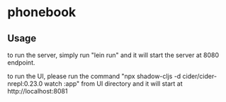 # phonebook

## Usage
to run the server, simply run "lein run" and it will start the server at 8080 endpoint.

to run the UI, please run the command "npx shadow-cljs -d cider/cider-nrepl:0.23.0 watch :app" from UI directory and it will start at http://localhost:8081
